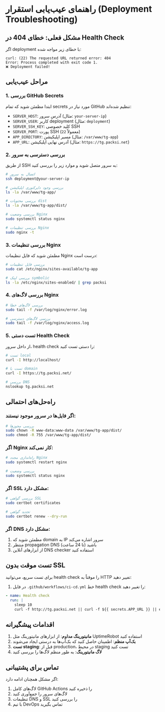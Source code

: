 # راهنمای عیب‌یابی استقرار (Deployment Troubleshooting)

## مشکل فعلی: خطای 404 در Health Check

اگر deployment با خطای زیر مواجه شده:
```
curl: (22) The requested URL returned error: 404
Error: Process completed with exit code 1.
❌ Deployment failed!
```

## مراحل عیب‌یابی

### 1. بررسی GitHub Secrets

ابتدا مطمئن شوید که تمام secrets مورد نیاز در GitHub تنظیم شده‌اند:

- `SERVER_HOST`: آدرس سرور (مثال: `your-server-ip`)
- `SERVER_USER`: کاربر deployment (مثال: `deployment`)
- `SERVER_SSH_KEY`: کلید خصوصی SSH
- `SERVER_PORT`: پورت SSH (معمولاً `22`)
- `APP_DIRECTORY`: مسیر اپلیکیشن (مثال: `/var/www/tg-app`)
- `APP_URL`: آدرس نهایی اپلیکیشن (مثال: `https://tg.packsi.net`)

### 2. بررسی دسترسی به سرور

از طریق SSH به سرور متصل شوید و موارد زیر را بررسی کنید:

```bash
# اتصال به سرور
ssh deployment@your-server-ip

# بررسی وجود دایرکتوری اپلیکیشن
ls -la /var/www/tg-app/

# بررسی محتویات dist
ls -la /var/www/tg-app/dist/

# بررسی وضعیت Nginx
sudo systemctl status nginx

# بررسی تنظیمات Nginx
sudo nginx -t
```

### 3. بررسی تنظیمات Nginx

مطمئن شوید که فایل تنظیمات Nginx درست است:

```bash
# بررسی فایل تنظیمات
sudo cat /etc/nginx/sites-available/tg-app

# بررسی لینک symbolic
ls -la /etc/nginx/sites-enabled/ | grep packsi
```

### 4. بررسی لاگ‌های Nginx

```bash
# بررسی لاگ‌های خطا
sudo tail -f /var/log/nginx/error.log

# بررسی لاگ‌های دسترسی
sudo tail -f /var/log/nginx/access.log
```

### 5. تست دستی Health Check

از داخل سرور، health check را دستی تست کنید:

```bash
# تست local
curl -I http://localhost/

# تست با domain
curl -I https://tg.packsi.net/

# بررسی DNS
nslookup tg.packsi.net
```

## راه‌حل‌های احتمالی

### اگر فایل‌ها در سرور موجود نیستند:

```bash
# بررسی مجوزها
sudo chown -R www-data:www-data /var/www/tg-app/dist/
sudo chmod -R 755 /var/www/tg-app/dist/
```

### اگر Nginx کار نمی‌کند:

```bash
# راه‌اندازی مجدد Nginx
sudo systemctl restart nginx

# بررسی وضعیت
sudo systemctl status nginx
```

### اگر SSL مشکل دارد:

```bash
# بررسی گواهی SSL
sudo certbot certificates

# تجدید گواهی
sudo certbot renew --dry-run
```

### اگر DNS مشکل دارد:

1. مطمئن شوید که domain به IP سرور اشاره می‌کند
2. منتظر propagation DNS باشید (تا 24 ساعت)
3. از ابزارهای آنلاین DNS checker استفاده کنید

## تست موقت بدون SSL

برای تست سریع، می‌توانید health check را موقتاً به HTTP تغییر دهید:

1. در فایل `.github/workflows/ci-cd.yml` خط health check را تغییر دهید:
```yaml
- name: Health check
  run: |
    sleep 10
    curl -f http://tg.packsi.net || curl -f ${{ secrets.APP_URL }} || exit 1
```

## اقدامات پیشگیرانه

1. **مانیتورینگ مداوم**: از ابزارهای مانیتورینگ مثل UptimeRobot استفاده کنید
2. **بک‌آپ منظم**: اطمینان حاصل کنید که بک‌آپ‌ها به درستی ایجاد می‌شوند
3. **تست staging**: قبل از production، در محیط staging تست کنید
4. **لاگ مانیتورینگ**: به طور منظم لاگ‌ها را بررسی کنید

## تماس برای پشتیبانی

اگر مشکل همچنان ادامه دارد:
1. لاگ‌های کامل GitHub Actions را ذخیره کنید
2. لاگ‌های سرور را جمع‌آوری کنید
3. تنظیمات DNS و SSL را بررسی کنید
4. با تیم DevOps تماس بگیرید